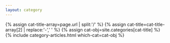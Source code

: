 ```yaml
---
layout: category
---
```


{% assign cat-title-array=page.url | split:'/' %}
{% assign cat-title=cat-title-array[2] | replace:'-',' ' %}
{% assign cat-obj=site.categories[cat-title] %}
{% include category-articles.html which-cat=cat-obj %}
